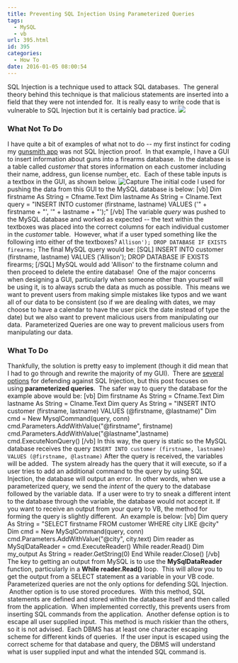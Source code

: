 ```yaml
---
title: Preventing SQL Injection Using Parameterized Queries
tags:
  - MySQL
  - vb
url: 395.html
id: 395
categories:
  - How To
date: 2016-01-05 08:00:54
---
```


SQL Injection is a technique used to attack SQL databases.  The general theory behind this technique is that malicious statements are inserted into a field that they were not intended for.  It is really easy to write code that is vulnerable to SQL Injection but it is certainly bad practice. [![](http://imgs.xkcd.com/comics/exploits_of_a_mom.png)](http://xkcd.com/327/)

### What Not To Do

I have quite a bit of examples of what not to do -- my first instinct for coding my [gunsmith app](http://www.techtrek.io/index.php/2015/12/18/gunsmith-db-and-app-part-1-overview/) was not SQL Injection proof.  In that example, I have a GUI to insert information about guns into a firearms database.  In the database is a table called _customer_ that stores information on each customer including their name, address, gun license number, etc.  Each of these table inputs is a textbox in the GUI, as shown below. ![Capture](/wp-content/uploads/2015/12/Capture-1.jpg) The initial code I used for pushing the data from this GUI to the MySQL database is below: \[vb\] Dim firstname As String = Cfname.Text Dim lastname As String = Clname.Text query = "INSERT INTO customer (firstname, lastname) VALUES ('" + firstname + "', '" + lastname + "');" \[/vb\] The variable _query_ was pushed to the MySQL database and worked as expected -- the text within the textboxes was placed into the correct columns for each individual customer in the _customer_ table.  However, what if a user typed something like the following into either of the textboxes? `Allison'); DROP DATABASE IF EXISTS firearms;` The final MySQL query would be: \[SQL\] INSERT INTO customer (firstname, lastname) VALUES ('Allison'); DROP DATABASE IF EXISTS firearms; \[/SQL\] MySQL would add 'Allison' to the firstname column and then proceed to delete the entire database!  One of the major concerns when designing a GUI, particularly when someone other than yourself will be using it, is to always scrub the data as much as possible.  This means we want to prevent users from making simple mistakes like typos and we want all of our data to be consistent (so if we are dealing with dates, we may choose to have a calendar to have the user pick the date instead of type the date) but we also want to prevent malicious users from manipulating our data.  Parameterized Queries are one way to prevent malicious users from manipulating our data.

### What To Do

Thankfully, the solution is pretty easy to implement (though it did mean that I had to go through and rewrite the majority of my GUI).  There are [several options](https://www.owasp.org/index.php/SQL_Injection_Prevention_Cheat_Sheet) for defending against SQL Injection, but this post focuses on using **parameterized queries**.  The safer way to query the database for the example above would be: \[vb\] Dim firstname As String = Cfname.Text Dim lastname As String = Clname.Text Dim query As String = "INSERT INTO customer (firstname, lastname) VALUES (@firstname, @lastname)" Dim cmd = New MysqlCommand(query, conn) cmd.Parameters.AddWithValue("@firstname", firstname) cmd.Parameters.AddWithValue("@lastname",lastname) cmd.ExecuteNonQuery() \[/vb\] In this way, the query is static so the MySQL database receives the query `INSERT INTO customer (firstname, lastname) VALUES (@firstname, @lastname)` After the query is received, the variables will be added.  The system already has the query that it will execute, so if a user tries to add an additional command to the query by using SQL Injection, the database will output an error.  In other words, when we use a parameterized query, we send the _intent_ of the query to the database followed by the variable data.  If a user were to try to sneak a different intent to the database through the variable, the database would not accept it. If you want to receive an output from your query to VB, the method for forming the query is slightly different.  An example is below: \[vb\] Dim query As String = "SELECT firstname FROM customer WHERE city LIKE @city" Dim cmd = New MySqlCommand(query, conn) cmd.Parameters.AddWithValue("@city", city.text) Dim reader as MySqlDataReader = cmd.ExecuteReader() While reader.Read() Dim my_output As String = reader.GetString(0) End While reader.Close() \[/vb\] The key to getting an output from MySQL is to use the **MySqlDataReader** function, particularly in a **While reader.Read()** loop.  This will allow you to get the output from a SELECT statement as a variable in your VB code. Parameterized queries are not the only options for defending SQL Injection.  Another option is to use stored procedures.  With this method, SQL statements are defined and stored within the database itself and then called from the application.  When implemented correctly, this prevents users from inserting SQL commands from the application.  Another defense option is to escape all user supplied input.  This method is much riskier than the others, so it is not advised.  Each DBMS has at least one character escaping scheme for different kinds of queries.  If the user input is escaped using the correct scheme for that database and query, the DBMS will understand what is user supplied input and what the intended SQL command is.